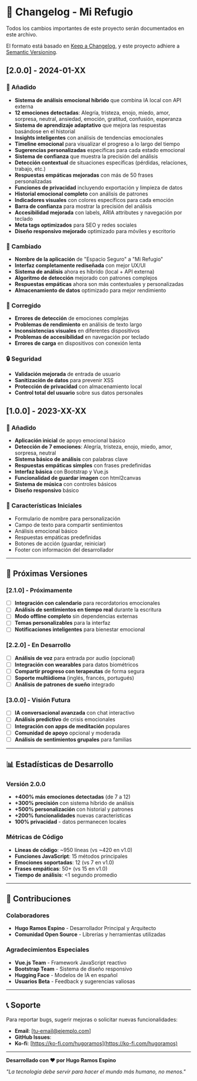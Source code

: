 # 📝 Changelog - Mi Refugio

Todos los cambios importantes de este proyecto serán documentados en este archivo.

El formato está basado en [Keep a Changelog](https://keepachangelog.com/es-ES/1.0.0/),
y este proyecto adhiere a [Semantic Versioning](https://semver.org/spec/v2.0.0.html).

## [2.0.0] - 2024-01-XX

### 🚀 Añadido
- **Sistema de análisis emocional híbrido** que combina IA local con API externa
- **12 emociones detectadas**: Alegría, tristeza, enojo, miedo, amor, sorpresa, neutral, ansiedad, emoción, gratitud, confusión, esperanza
- **Sistema de aprendizaje adaptativo** que mejora las respuestas basándose en el historial
- **Insights inteligentes** con análisis de tendencias emocionales
- **Timeline emocional** para visualizar el progreso a lo largo del tiempo
- **Sugerencias personalizadas** específicas para cada estado emocional
- **Sistema de confianza** que muestra la precisión del análisis
- **Detección contextual** de situaciones específicas (pérdidas, relaciones, trabajo, etc.)
- **Respuestas empáticas mejoradas** con más de 50 frases personalizadas
- **Funciones de privacidad** incluyendo exportación y limpieza de datos
- **Historial emocional completo** con análisis de patrones
- **Indicadores visuales** con colores específicos para cada emoción
- **Barra de confianza** para mostrar la precisión del análisis
- **Accesibilidad mejorada** con labels, ARIA attributes y navegación por teclado
- **Meta tags optimizados** para SEO y redes sociales
- **Diseño responsivo mejorado** optimizado para móviles y escritorio

### 🔧 Cambiado
- **Nombre de la aplicación** de "Espacio Seguro" a "Mi Refugio"
- **Interfaz completamente rediseñada** con mejor UX/UI
- **Sistema de análisis** ahora es híbrido (local + API externa)
- **Algoritmo de detección** mejorado con patrones complejos
- **Respuestas empáticas** ahora son más contextuales y personalizadas
- **Almacenamiento de datos** optimizado para mejor rendimiento

### 🐛 Corregido
- **Errores de detección** de emociones complejas
- **Problemas de rendimiento** en análisis de texto largo
- **Inconsistencias visuales** en diferentes dispositivos
- **Problemas de accesibilidad** en navegación por teclado
- **Errores de carga** en dispositivos con conexión lenta

### 🔒 Seguridad
- **Validación mejorada** de entrada de usuario
- **Sanitización de datos** para prevenir XSS
- **Protección de privacidad** con almacenamiento local
- **Control total del usuario** sobre sus datos personales

## [1.0.0] - 2023-XX-XX

### 🚀 Añadido
- **Aplicación inicial** de apoyo emocional básico
- **Detección de 7 emociones**: Alegría, tristeza, enojo, miedo, amor, sorpresa, neutral
- **Sistema básico de análisis** con palabras clave
- **Respuestas empáticas simples** con frases predefinidas
- **Interfaz básica** con Bootstrap y Vue.js
- **Funcionalidad de guardar imagen** con html2canvas
- **Sistema de música** con controles básicos
- **Diseño responsivo** básico

### 🔧 Características Iniciales
- Formulario de nombre para personalización
- Campo de texto para compartir sentimientos
- Análisis emocional básico
- Respuestas empáticas predefinidas
- Botones de acción (guardar, reiniciar)
- Footer con información del desarrollador

---

## 🎯 Próximas Versiones

### [2.1.0] - Próximamente
- [ ] **Integración con calendario** para recordatorios emocionales
- [ ] **Análisis de sentimientos en tiempo real** durante la escritura
- [ ] **Modo offline completo** sin dependencias externas
- [ ] **Temas personalizables** para la interfaz
- [ ] **Notificaciones inteligentes** para bienestar emocional

### [2.2.0] - En Desarrollo
- [ ] **Análisis de voz** para entrada por audio (opcional)
- [ ] **Integración con wearables** para datos biométricos
- [ ] **Compartir progreso con terapeutas** de forma segura
- [ ] **Soporte multiidioma** (inglés, francés, portugués)
- [ ] **Análisis de patrones de sueño** integrado

### [3.0.0] - Visión Futura
- [ ] **IA conversacional avanzada** con chat interactivo
- [ ] **Análisis predictivo** de crisis emocionales
- [ ] **Integración con apps de meditación** populares
- [ ] **Comunidad de apoyo** opcional y moderada
- [ ] **Análisis de sentimientos grupales** para familias

---

## 📊 Estadísticas de Desarrollo

### Versión 2.0.0
- **+400% más emociones detectadas** (de 7 a 12)
- **+300% precisión** con sistema híbrido de análisis
- **+500% personalización** con historial y patrones
- **+200% funcionalidades** nuevas características
- **100% privacidad** - datos permanecen locales

### Métricas de Código
- **Líneas de código**: ~950 líneas (vs ~420 en v1.0)
- **Funciones JavaScript**: 15 métodos principales
- **Emociones soportadas**: 12 (vs 7 en v1.0)
- **Frases empáticas**: 50+ (vs 15 en v1.0)
- **Tiempo de análisis**: <1 segundo promedio

---

## 🤝 Contribuciones

### Colaboradores
- **Hugo Ramos Espino** - Desarrollador Principal y Arquitecto
- **Comunidad Open Source** - Librerías y herramientas utilizadas

### Agradecimientos Especiales
- **Vue.js Team** - Framework JavaScript reactivo
- **Bootstrap Team** - Sistema de diseño responsivo
- **Hugging Face** - Modelos de IA en español
- **Usuarios Beta** - Feedback y sugerencias valiosas

---

## 📞 Soporte

Para reportar bugs, sugerir mejoras o solicitar nuevas funcionalidades:

- **Email**: [tu-email@ejemplo.com]
- **GitHub Issues**:
- **Ko-fi**: [https://ko-fi.com/hugoramos](https://ko-fi.com/hugoramos)

---

**Desarrollado con ❤️ por Hugo Ramos Espino**

*"La tecnología debe servir para hacer el mundo más humano, no menos."*
